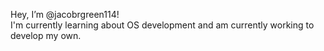 Hey, I’m @jacobrgreen114! <br />
I'm currently learning about OS development and am currently working to develop my own.


<!---
jacobrgreen114/jacobrgreen114 is a ✨ special ✨ repository because its `README.md` (this file) appears on your GitHub profile.
You can click the Preview link to take a look at your changes.
--->
